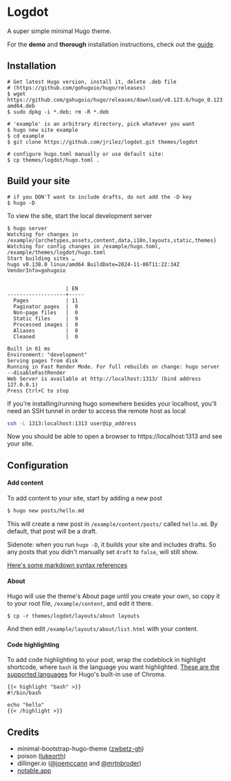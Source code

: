 # Logdot

A super simple minimal Hugo theme.

For the **demo** and **thorough** installation instructions, check out the [guide](http://localhost:1313/posts/how-to-install-hugo-configure-logdot/).
<!-- ## Features -->

## Installation

```shell
# Get latest Hugo version, install it, delete .deb file
# (https://github.com/gohugoio/hugo/releases)
$ wget https://github.com/gohugoio/hugo/releases/download/v0.123.6/hugo_0.123.6_linux-amd64.deb
$ sudo dpkg -i *.deb; rm -R *.deb

# 'example' is an arbitrary directory, pick whatever you want
$ hugo new site example
$ cd example
$ git clone https://github.com/jrilez/logdot.git themes/logdot

# configure hugo.toml manually or use default site:
$ cp themes/logdot/hugo.toml .
```

## Build your site
```
# if you DON'T want to include drafts, do not add the -D key
$ hugo -D
```

To view the site, start the local development server
```
$ hugo server
Watching for changes in /example/{archetypes,assets,content,data,i18n,layouts,static,themes}
Watching for config changes in /example/hugo.toml, /example/themes/logdot/hugo.toml
Start building sites …
hugo v0.138.0 linux/amd64 BuildDate=2024-11-06T11:22:34Z VendorInfo=gohugoio


                   | EN
-------------------+-----
  Pages            | 11
  Paginator pages  |  0
  Non-page files   |  0
  Static files     |  9
  Processed images |  0
  Aliases          |  0
  Cleaned          |  0

Built in 61 ms
Environment: "development"
Serving pages from disk
Running in Fast Render Mode. For full rebuilds on change: hugo server --disableFastRender
Web Server is available at http://localhost:1313/ (bind address 127.0.0.1)
Press Ctrl+C to stop
```

If you're installing/running hugo somewhere besides your localhost, you'll need an SSH tunnel
in order to access the remote host as local
```bash
ssh -L 1313:localhost:1313 user@ip_address
```
Now you should be able to open a browser to https://localhost:1313 and see your site.

## Configuration

#### Add content
To add content to your site, start by adding a new post
```bash
$ hugo new posts/hello.md
```
This will create a new post in `/example/content/posts/` called `hello.md`. By default, that post
will be a draft.

Sidenote: when you run `hugo -D`, it builds your site and includes drafts. So any posts that you didn't manually set `draft` to `false`, will still show.


[Here's some
markdown syntax references](https://dillinger.io/)

#### About
Hugo will use the theme's About page until you create your own, so copy it to your root file, `/example/content`, and edit it there.
```
$ cp -r themes/logdot/layouts/about layouts
```

And then edit `/example/layouts/about/list.html` with your content.

#### Code highlighting 
To add code highlighting to your post, wrap the codeblock in highlight shortcode, where `bash`
is the language you want highlighted. [These are the supported languages](https://github.com/alecthomas/chroma?tab=readme-ov-file#supported-languages) 
for Hugo's built-in use of Chroma.
```
{{< highlight "bash" >}}
#!/bin/bash

echo "hello"
{{< /highlight >}}
```

## Credits

- minimal-bootstrap-hugo-theme ([zwbetz-gh](https://github.com/zwbetz-gh/minimal-bootstrap-hugo-theme))
- poison ([lukeorth](https://github.com/lukeorth/poison))
- dillinger.io ([@joemccann](https://twitter.com/joemccann) and [@mrtnbroder](https://twitter.com/mrtnbroder))
- [notable.app](https://notable.app/)